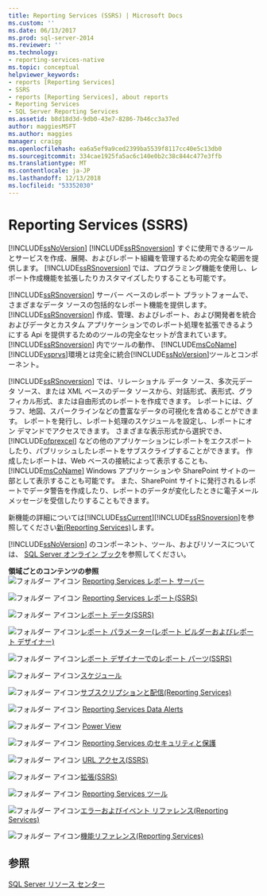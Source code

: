 ```yaml
---
title: Reporting Services (SSRS) | Microsoft Docs
ms.custom: ''
ms.date: 06/13/2017
ms.prod: sql-server-2014
ms.reviewer: ''
ms.technology:
- reporting-services-native
ms.topic: conceptual
helpviewer_keywords:
- reports [Reporting Services]
- SSRS
- reports [Reporting Services], about reports
- Reporting Services
- SQL Server Reporting Services
ms.assetid: b8d18d3d-9db0-43e7-8286-7b46cc3a37ed
author: maggiesMSFT
ms.author: maggies
manager: craigg
ms.openlocfilehash: ea6a5ef9a9ced2399ba5539f8117cc40e5c13db0
ms.sourcegitcommit: 334cae1925fa5ac6c140e0b2c38c844c477e3ffb
ms.translationtype: MT
ms.contentlocale: ja-JP
ms.lasthandoff: 12/13/2018
ms.locfileid: "53352030"
---
```

# <a name="reporting-services-ssrs"></a>Reporting Services (SSRS)
  [!INCLUDE[ssNoVersion](../includes/ssnoversion-md.md)] [!INCLUDE[ssRSnoversion](../includes/ssrsnoversion-md.md)] すぐに使用できるツールとサービスを作成、展開、およびレポート組織を管理するための完全な範囲を提供します。 [!INCLUDE[ssRSnoversion](../includes/ssrsnoversion-md.md)] では、プログラミング機能を使用し、レポート作成機能を拡張したりカスタマイズしたりすることも可能です。  
  
 [!INCLUDE[ssRSnoversion](../includes/ssrsnoversion-md.md)] サーバー ベースのレポート プラットフォームで、さまざまなデータ ソースの包括的なレポート機能を提供します。 [!INCLUDE[ssRSnoversion](../includes/ssrsnoversion-md.md)] 作成、管理、およびレポート、および開発者を統合およびデータとカスタム アプリケーションでのレポート処理を拡張できるようにする Api を提供するためのツールの完全なセットが含まれています。 [!INCLUDE[ssRSnoversion](../includes/ssrsnoversion-md.md)] 内でツールの動作、 [!INCLUDE[msCoName](../includes/msconame-md.md)] [!INCLUDE[vsprvs](../includes/vsprvs-md.md)]環境とは完全に統合[!INCLUDE[ssNoVersion](../includes/ssnoversion-md.md)]ツールとコンポーネント。  
  
 [!INCLUDE[ssRSnoversion](../includes/ssrsnoversion-md.md)] では、リレーショナル データ ソース、多次元データ ソース、または XML ベースのデータ ソースから、対話形式、表形式、グラフィカル形式、または自由形式のレポートを作成できます。 レポートには、グラフ、地図、スパークラインなどの豊富なデータの可視化を含めることができます。 レポートを発行し、レポート処理のスケジュールを設定し、レポートにオン デマンドでアクセスできます。 さまざまな表示形式から選択でき、[!INCLUDE[ofprexcel](../includes/ofprexcel-md.md)] などの他のアプリケーションにレポートをエクスポートしたり、パブリッシュしたレポートをサブスクライブすることができます。 作成したレポートは、Web ベースの接続によって表示することも、[!INCLUDE[msCoName](../includes/msconame-md.md)] Windows アプリケーションや SharePoint サイトの一部として表示することも可能です。 また、SharePoint サイトに発行されるレポートでデータ警告を作成したり、レポートのデータが変化したときに電子メール メッセージを受信したりすることもできます。  
  
 新機能の詳細については[!INCLUDE[ssCurrent](../includes/sscurrent-md.md)][!INCLUDE[ssRSnoversion](../includes/ssrsnoversion-md.md)]を参照してください[新&#40;Reporting Services&#41;](../../2014/reporting-services/what-s-new-reporting-services.md)します。  
  
 [!INCLUDE[ssNoVersion](../includes/ssnoversion-md.md)] のコンポーネント、ツール、およびリソースについては、 [SQL Server オンライン ブック](../2014-toc/books-online-for-sql-server-2014.md)を参照してください。  
  
 **領域ごとのコンテンツの参照**  
 ![フォルダー アイコン](media/hlp-16folder.gif "フォルダー アイコン") [Reporting Services レポート サーバー](../../2014/reporting-services/reporting-services-report-server.md)  
  
 ![フォルダー アイコン](media/hlp-16folder.gif "フォルダー アイコン") [Reporting Services レポート&#40;SSRS&#41;](reports/reporting-services-reports-ssrs.md)  
  
 ![フォルダー アイコン](media/hlp-16folder.gif "フォルダー アイコン")[レポート データ&#40;SSRS&#41;](report-data/report-data-ssrs.md)  
  
 ![フォルダー アイコン](media/hlp-16folder.gif "フォルダー アイコン")[レポート パラメーター&#40;レポート ビルダーおよびレポート デザイナー&#41;](report-design/report-parameters-report-builder-and-report-designer.md)  
  
 ![フォルダー アイコン](media/hlp-16folder.gif "フォルダー アイコン")[レポート デザイナーでのレポート パーツ&#40;SSRS&#41;](report-design/report-parts-in-report-designer-ssrs.md)  
  
 ![フォルダー アイコン](media/hlp-16folder.gif "フォルダー アイコン")[スケジュール](subscriptions/schedules.md)  
  
 ![フォルダー アイコン](media/hlp-16folder.gif "フォルダー アイコン")[サブスクリプションと配信&#40;Reporting Services&#41;](subscriptions/subscriptions-and-delivery-reporting-services.md)  
  
 ![フォルダー アイコン](media/hlp-16folder.gif "フォルダー アイコン") [Reporting Services Data Alerts](../ssms/agent/alerts.md)  
  
 ![フォルダー アイコン](media/hlp-16folder.gif "フォルダー アイコン") [Power View](http://office.microsoft.com/excel-help/power-view-explore-visualize-and-present-your-data-HA102835634.aspx)  
  
 ![フォルダー アイコン](media/hlp-16folder.gif "フォルダー アイコン") [Reporting Services のセキュリティと保護](security/reporting-services-security-and-protection.md)  
  
 ![フォルダー アイコン](media/hlp-16folder.gif "フォルダー アイコン") [URL アクセス&#40;SSRS&#41;](url-access-ssrs.md)  
  
 ![フォルダー アイコン](media/hlp-16folder.gif "フォルダー アイコン")[拡張&#40;SSRS&#41;](extensions-ssrs.md)  
  
 ![フォルダー アイコン](media/hlp-16folder.gif "フォルダー アイコン") [Reporting Services ツール](tools/reporting-services-tools.md)  
  
 ![フォルダー アイコン](media/hlp-16folder.gif "フォルダー アイコン")[エラーおよびイベント リファレンス&#40;Reporting Services&#41;](troubleshooting/errors-and-events-reference-reporting-services.md)  
  
 ![フォルダー アイコン](media/hlp-16folder.gif "フォルダー アイコン")[機能リファレンス&#40;Reporting Services&#41;](feature-reference-reporting-services.md)  
  
## <a name="see-also"></a>参照  
 [SQL Server リソース センター](https://go.microsoft.com/fwlink/?linkID=219676)  
  
  
